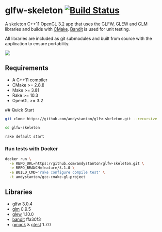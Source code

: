 # glfw-skeleton [![Build Status](https://travis-ci.org/andystanton/glfw-skeleton.png?branch=master)](https://travis-ci.org/andystanton/glfw-skeleton)

A skeleton C++11 OpenGL 3.2 app that uses the [GLFW](http://www.glfw.org), [GLEW](http://glew.sourceforge.net/) and [GLM](http://glm.g-truc.net/) libraries and builds with [CMake](http://www.cmake.org/). [Bandit](http://banditcpp.org/) is used for unit testing.

All libraries are included as git submodules and built from source with the application to ensure portability.

![](http://andystanton.github.io/glfw-skeleton/images/content/3.0.1/glfw-skeleton.png)

## Requirements

* A C++11 compiler
* CMake >= 2.8.8
* Make >= 3.81
* Rake >= 10.3
* OpenGL >= 3.2

## Quick Start

```sh
git clone https://github.com/andystanton/glfw-skeleton.git --recursive

cd glfw-skeleton

rake default start
```

### Run tests with Docker

```sh
docker run \
  -e REPO_URL=https://github.com/andystanton/glfw-skeleton.git \
  -e REPO_BRANCH=feature/3.1.0 \
  -e BUILD_CMD='rake configure compile test' \
  -t andystanton/gcc-cmake-gl-project
```

## Libraries

* [glfw](http://www.glfw.org/) 3.0.4
* [glm](http://glm.g-truc.net/) 0.9.5
* [glew](http://glew.sourceforge.net/) 1.10.0
* [bandit](http://banditcpp.org/) ffa30f3
* [gmock](https://code.google.com/p/googlemock/) & [gtest](https://code.google.com/p/googletest/) 1.7.0
